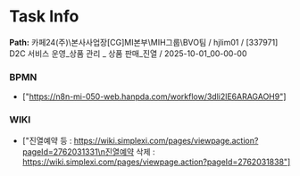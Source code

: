 # Task Info

**Path:** 카페24(주)\본사사업장\[CG]MI본부\MIH그룹\BVO팀 / hjlim01 / [337971] D2C 서비스 운영_상품 관리 _ 상품 판매_진열 / 2025-10-01_00-00-00

### BPMN
- ["https://n8n-mi-050-web.hanpda.com/workflow/3dli2lE6ARAGAOH9"]

### WIKI
- ["진열예약 등 : https://wiki.simplexi.com/pages/viewpage.action?pageId=2762031331\n진열예약 삭제 : https://wiki.simplexi.com/pages/viewpage.action?pageId=2762031838"]

